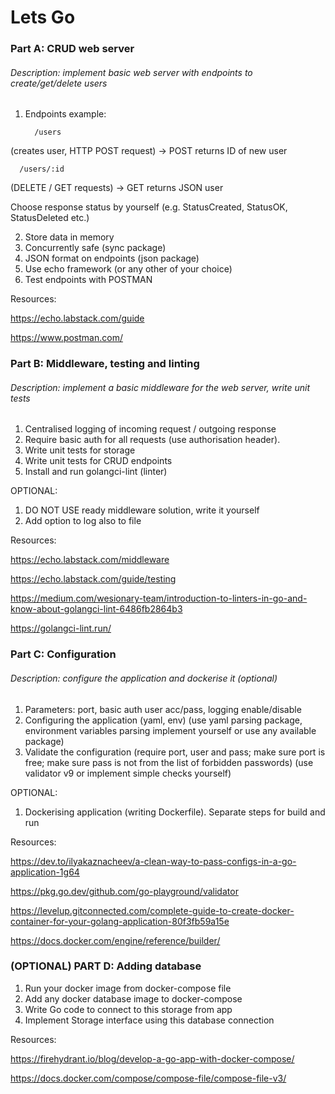 # Lets Go

### Part A: CRUD web server

###### Description: implement basic web server with endpoints to create/get/delete users

1. Endpoints example:
   
         /users

(creates user, HTTP POST request) -> POST returns ID of new user
   
      /users/:id 

(DELETE / GET requests) -> GET returns JSON user
   
Choose response status by yourself (e.g. StatusCreated, StatusOK, StatusDeleted etc.)

2. Store data in memory
3. Concurrently safe (sync package)
4. JSON format on endpoints (json package)
5. Use echo framework (or any other of your choice)
6. Test endpoints with POSTMAN

Resources:


https://echo.labstack.com/guide


https://www.postman.com/

### Part B: Middleware, testing and linting

###### Description: implement a basic middleware for the web server, write unit tests

1. Centralised logging of incoming request / outgoing response
2. Require basic auth for all requests (use authorisation header).
3. Write unit tests for storage
4. Write unit tests for CRUD endpoints
5. Install and run golangci-lint (linter)

OPTIONAL:
1. DO NOT USE ready middleware solution, write it yourself
2. Add option to log also to file

Resources:

https://echo.labstack.com/middleware

https://echo.labstack.com/guide/testing

https://medium.com/wesionary-team/introduction-to-linters-in-go-and-know-about-golangci-lint-6486fb2864b3

https://golangci-lint.run/

### Part C: Configuration

###### Description: configure the application and dockerise it (optional)

1. Parameters: port, basic auth user acc/pass, logging enable/disable
2. Configuring the application (yaml, env) (use yaml parsing package, environment variables parsing implement yourself or use any available package)
3. Validate the configuration (require port, user and pass; make sure port is free; make sure pass is not from the list of forbidden passwords) (use validator v9 or implement simple checks yourself)

OPTIONAL:
1. Dockerising application (writing Dockerfile). Separate steps for build and run


Resources:

https://dev.to/ilyakaznacheev/a-clean-way-to-pass-configs-in-a-go-application-1g64

https://pkg.go.dev/github.com/go-playground/validator

https://levelup.gitconnected.com/complete-guide-to-create-docker-container-for-your-golang-application-80f3fb59a15e

https://docs.docker.com/engine/reference/builder/


### (OPTIONAL) PART D: Adding database

1. Run your docker image from docker-compose file 
2. Add any docker database image to docker-compose
3. Write Go code to connect to this storage from app
4. Implement Storage interface using this database connection

Resources:

https://firehydrant.io/blog/develop-a-go-app-with-docker-compose/

https://docs.docker.com/compose/compose-file/compose-file-v3/




